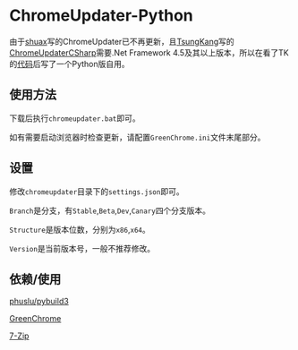 ChromeUpdater-Python
======
由于[shuax](https://www.shuax.com)写的ChromeUpdater已不再更新，且[TsungKang](https://csharp.love)写的[ChromeUpdaterCSharp](https://csharp.love/chrome_update_tool.html)需要.Net Framework 4.5及其以上版本，所以在看了TK的[代码](https://github.com/TkYu/ChromeUpdater)后写了一个Python版自用。

使用方法
------
下载后执行`chromeupdater.bat`即可。

如有需要启动浏览器时检查更新，请配置`GreenChrome.ini`文件末尾部分。

设置
------
修改`chromeupdater`目录下的`settings.json`即可。

`Branch`是分支，有`Stable`,`Beta`,`Dev`,`Canary`四个分支版本。

`Structure`是版本位数，分别为`x86`,`x64`。

`Version`是当前版本号，一般不推荐修改。

依赖/使用
------
[phuslu/pybuild3](https://github.com/phuslu/pybuild3)

[GreenChrome](https://github.com/shuax/GreenChrome)

[7-Zip](https://www.7-zip.org/)